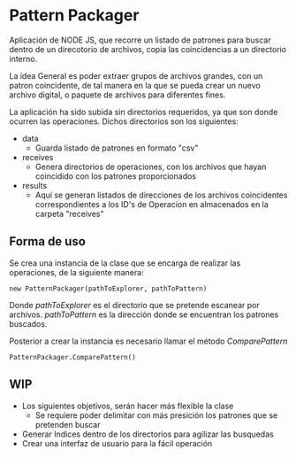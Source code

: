# Pattern Packager

Aplicación de NODE JS, que recorre un listado de patrones para buscar dentro de un direcotorio de archivos, copia las coincidencias a un directorio interno.

La idea General es poder extraer grupos de archivos grandes, con un patron coincidente, de tal manera en la que se pueda crear un nuevo archivo digital, o paquete de archivos para diferentes fines.

La aplicación ha sido subida sin directorios requeridos, ya que son donde ocurren las operaciones. Dichos directorios son los siguientes:

- data
  - Guarda listado de patrones en formato "csv"
- receives
  - Genera directorios de operaciones, con los archivos que hayan coincidido con los patrones proporcionados
- results
  - Aquí se generan listados de direcciones de los archivos coincidentes correspondientes a los ID's de Operacion en almacenados en la carpeta "receives"

## Forma de uso

Se crea una instancia de la clase que se encarga de realizar las operaciones, de la siguiente manera:

~~~
new PatternPackager(pathToExplorer, pathToPattern)
~~~

Donde _pathToExplorer_ es el directorio que se pretende escanear por archivos.
_pathToPattern_ es la dirección donde se encuentran los patrones buscados.

Posterior a crear la instancia es necesario llamar el método _ComparePattern_

~~~
PatternPackager.ComparePattern()
~~~

## WIP

- Los siguientes objetivos, serán hacer más flexible la clase
  - Se requiere poder delimitar con más presición los patrones que se pretenden buscar
- Generar Indices dentro de los directorios para agilizar las busquedas
- Crear una interfaz de usuario para la fácil operación